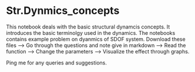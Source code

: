 # Str.Dynmics_concepts
This notebook deals with the basic structural dynamcis concepts. It introduces the basic terminolgy used in the dynamics. The notebooks contains example problem on dyanmics of  SDOF system.
Download these files --> Go through the questions and note give in markdown --> Read the function --> Change the parameters --> Visualize the effect through graphs.

Ping me for any queries and suggestions.
